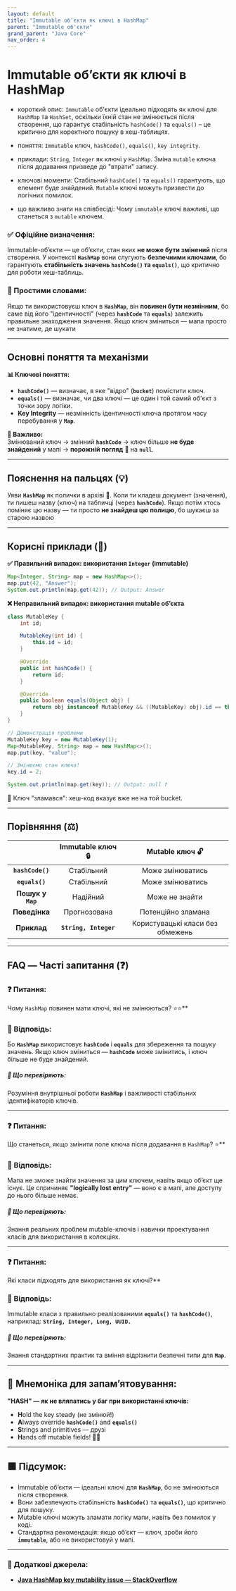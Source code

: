 ```yaml
---
layout: default
title: "Immutable об’єкти як ключі в HashMap"
parent: "Immutable об'єкти"
grand_parent: "Java Core"
nav_order: 4
---
```


# Immutable об’єкти як ключі в HashMap

* короткий опис: `Immutable` об'єкти ідеально підходять як ключі для `HashMap` та `HashSet`, оскільки їхній стан не змінюється після створення, що гарантує стабільність `hashCode()` та `equals()` – це критично для коректного пошуку в хеш-таблицях.

* поняття: `Immutable` ключ, `hashCode()`, `equals()`, `key integrity`.

* приклади: `String`, `Integer` як ключі у `HashMap`. Зміна `mutable` ключа після додавання призведе до "втрати" запису.

* ключові моменти:  Стабільний `hashCode()` та `equals()` гарантують, що елемент буде знайдений. `Mutable` ключі можуть призвести до логічних помилок.

* що важливо знати на співбесіді: Чому `immutable` ключі важливі, що станеться з `mutable` ключем.

### **✅ Офіційне визначення:**

Immutable-об’єкти — це об’єкти, стан яких **не може бути змінений** після створення. У контексті **`HashMap`** вони слугують **безпечними ключами**, бо гарантують **стабільність значень `hashCode()` та `equals()`**, що критично для роботи хеш-таблиць.

### **🧠 Простими словами:**

Якщо ти використовуєш ключ в **`HashMap`**, він **повинен бути незмінним**, бо саме від його "ідентичності" (через **`hashCode`** та **`equals`**) залежить правильне знаходження значення. Якщо ключ зміниться — мапа просто не знатиме, де шукати

---

## **Основні поняття та механізми**

**📊 Ключові поняття:**

* **`hashCode()`** — визначає, в яке "відро" (**`bucket`**) помістити ключ.
* **`equals()`** — визначає, чи два ключі — це один і той самий об'єкт з точки зору логіки.
* **Key Integrity** — незмінність ідентичності ключа протягом часу перебування у **`Map`**.

**📌 Важливо:**  
Змінюваний ключ -> змінний **`hashCode`** -> ключ більше **не буде знайдений** у мапі -> **порожній погляд** 👀 на **`null`**.

---

## **Пояснення на пальцях (💡)**

Уяви **`HashMap`** як полички в архіві 📁. Коли ти кладеш документ (значення), ти пишеш назву (ключ) на табличці (через **`hashCode`**). Якщо потім хтось поміняє цю назву — ти просто **не знайдеш цю полицю**, бо шукаєш за старою назвою

---

## **Корисні приклади (🧪)**

**✅ Правильний випадок: використання `Integer` (immutable)**

```java
Map<Integer, String> map = new HashMap<>();
map.put(42, "Answer");
System.out.println(map.get(42)); // Output: Answer
```

**❌ Неправильний випадок: використання mutable об’єкта**

```java
class MutableKey {
    int id;

    MutableKey(int id) {
        this.id = id;
    }

    @Override
    public int hashCode() {
        return id;
    }

    @Override
    public boolean equals(Object obj) {
        return obj instanceof MutableKey && ((MutableKey) obj).id == this.id;
    }
}

// Демонстрація проблеми
MutableKey key = new MutableKey(1);
Map<MutableKey, String> map = new HashMap<>();
map.put(key, "value");

// Змінюємо стан ключа!
key.id = 2;

System.out.println(map.get(key)); // Output: null ❗
```

📌 Ключ "зламався": хеш-код вказує вже не на той bucket.

---

## **Порівняння (⚖️)**

|  | Immutable ключ 🔒 | Mutable ключ 🔓 |
| :---: | :---: | :---: |
| **`hashCode()`** | Стабільний | Може змінюватись |
| **`equals()`** | Стабільний | Може змінюватись |
| **Пошук у `Map`** | Надійний | Може не знайти |
| **Поведінка** | Прогнозована | Потенційно зламана |
| **Приклад** | **`String, Integer`** | Користувацькі класи без обмежень |

---

## **FAQ — Часті запитання (❓)**

### **❓ Питання:**

 Чому `HashMap` повинен мати ключі, які не змінюються? ⭐️⭐️**

### **💬 Відповідь:**

Бо **`HashMap`** використовує **`hashCode`** і **`equals`** для збереження та пошуку значень. Якщо ключ зміниться — **`hashCode`** може змінитись, і ключ більше не буде знайдений.

##### **📌 Що перевіряють:**

Розуміння внутрішньої роботи **`HashMap`** і важливості стабільних ідентифікаторів ключів.

---

### **❓ Питання:**

 Що станеться, якщо змінити поле ключа після додавання в `HashMap`? ⭐️**

### **💬 Відповідь:**

Мапа не зможе знайти значення за цим ключем, навіть якщо об’єкт ще існує. Це спричиняє **"logically lost entry"** — воно є в мапі, але доступу до нього більше немає.

##### **📌 Що перевіряють:**

Знання реальних проблем mutable-ключів і навички проектування класів для використання в колекціях.

---

### **❓ Питання:**

 Які класи підходять для використання як ключі?**

### **💬 Відповідь:**

Immutable класи з правильно реалізованими **`equals()`** та **`hashCode()`**, наприклад: **`String, Integer, Long, UUID.`**

##### **📌 Що перевіряють:**

Знання стандартних практик та вміння відрізнити безпечні типи для **`Map`**.

---

## **🧠 Мнемоніка для запам’ятовування:**

**"HASH" — як не вляпатись у баг при використанні ключів:**

* **H**old the key steady (не змінюй\!)
* **A**lways override **`hashCode()`** and **`equals()`**
* **S**trings and primitives — друзі
* **H**ands off mutable fields\! 🙅‍♂️

---

## **🟩 Підсумок:**

* Immutable об’єкти — ідеальні ключі для **`HashMap`**, бо не змінюються після створення.
* Вони забезпечують стабільність **`hashCode()`** та **`equals()`**, що критично для пошуку.
* Mutable ключі можуть зламати логіку мапи, навіть без помилок у коді.
* Стандартна рекомендація: якщо об’єкт — ключ, зроби його **`immutable`**, або не використовуй у мапі.

---

### **🔗 Додаткові джерела:**

* [**Java HashMap key mutability issue — StackOverflow**](https://stackoverflow.com/questions/5128121/why-should-keys-in-hashmap-be-immutable)
